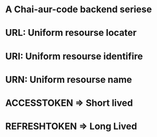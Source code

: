 # A Chai-aur-code backend seriese

# URL: Uniform resourse locater
# URI: Uniform resourse identifire
# URN: Uniform resourse name

# ACCESSTOKEN => Short lived
# REFRESHTOKEN => Long Lived